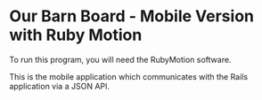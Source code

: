 # Our Barn Board - Mobile Version with Ruby Motion

To run this program, you will need the RubyMotion software.

This is the mobile application which communicates with the Rails application via a JSON API.